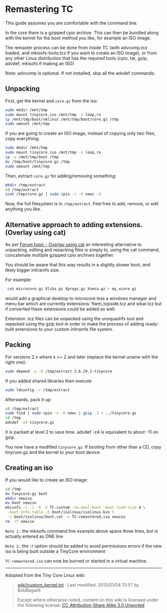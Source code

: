 # Remastering TC

This guide assumes you are comfortable with the command line.

In the core there is a gzipped cpio archive. This can then be bundled along with the kernel for the boot method you like, for example an ISO image.

The remaster process can be done from inside TC (with advcomp.tcz loaded, and mkisofs-tools.tcz if you want to create an ISO image), or from any other Linux distribution that has the required tools (cpio, tar, gzip, advdef, mkisofs if making an ISO)

Note: advcomp is optional.  If not installed, skip all the advdef commands.

## Unpacking

First, get the kernel and `core.gz` from the iso:

``` sh
sudo mkdir /mnt/tmp
sudo mount tinycore.iso /mnt/tmp -o loop,ro
cp /mnt/tmp/boot/vmlinuz /mnt/tmp/boot/core.gz /tmp
sudo umount /mnt/tmp
```

If you are going to create an ISO image, instead of copying only two files, copy everything:

``` sh
sudo mkdir /mnt/tmp
sudo mount tinycore.iso /mnt/tmp -o loop,ro
cp -a /mnt/tmp/boot /tmp
mv /tmp/boot/tinycore.gz /tmp
sudo umount /mnt/tmp
```

Then, extract `core.gz` for adding/removing something:

``` sh
mkdir /tmp/extract
cd /tmp/extract
zcat /tmp/core.gz | sudo cpio -i -H newc -d
```

Now, the full filesystem is in `/tmp/extract`. Feel free to add, remove, or edit anything you like.

## Alternative approach to adding extensions. (Overlay using cat)

As per [Forum topic - Overlay using cat](http://forum.tinycorelinux.net/index.php?topic=8437.0) an interesting alternative to unpacking, editing and repacking files is simply to, using the cat command, concatenate multiple gzipped cpio archives together.

You should be aware that this way results in a slightly slower boot, and likely bigger initramfs size.

For example:

``` sh
 cat microcore.gz Xlibs.gz Xprogs.gz Xvesa.gz > my_xcore.gz
```

would add a graphical desktop to microcore less a windows manager and menu bar which are currently extensions: flwm_topside.tcz and wbar.tcz but if converted these extensions could be added as well.

Extension .tcz files can be unpacked using the unsquashfs tool and repacked using the gzip tool in order to make the process of adding ready-built extensions to your custom initramfs file system.

## Packing

For versions 2.x where x >= 2 and later (replace the kernel uname with the right one):

```  sh
sudo depmod -a -b /tmp/extract 2.6.29.1-tinycore
```

If you added shared libraries then execute

``` sh
sudo ldconfig -r /tmp/extract
```

Afterwards, pack it up:

``` sh
cd /tmp/extract
sudo find | sudo cpio -o -H newc | gzip -2 > ../tinycore.gz
cd /tmp
advdef -z4 tinycore.gz
```

It is packed at level 2 to save time. advdef -z4 is equivalent to about -11 on gzip.

You now have a modified `tinycore.gz`. If booting from other than a CD, copy tinycore.gz and the kernel to your boot device.

## Creating an iso

If you would like to create an ISO image:

``` sh
cd /tmp
mv tinycore.gz boot
mkdir newiso
mv boot newiso
mkisofs -l -J -R -V TC-custom -no-emul-boot -boot-load-size 4 \
 -boot-info-table -b boot/isolinux/isolinux.bin \
 -c boot/isolinux/boot.cat -o TC-remastered.iso newiso
rm -rf newiso
```

`Note 1:` the mkisofs command line example above spans three lines, but is actually entered as ONE line

`Note 2:` the -r option should be added to avoid permissions errors if the new iso is being built outside a TinyCore environment

`TC-remastered.iso` can now be burned or started in a virtual machine.

---

Adopted from the Tiny Core Linux wiki:
> [wiki/custom_kernel.txt](http://wiki.tinycorelinux.net/wiki:dynamic_root_filesystem_remastering) · Last modified: 2013/01/04 13:57 by BobBagwill
>
> Except where otherwise noted, content on this wiki is licensed under the following license: [CC Attribution-Share Alike 3.0 Unported](http://creativecommons.org/licenses/by-sa/3.0/)
